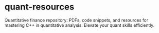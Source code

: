 # quant-resources
Quantitative finance repository: PDFs, code snippets, and resources for mastering C++ in quantitative analysis. Elevate your quant skills efficiently.
